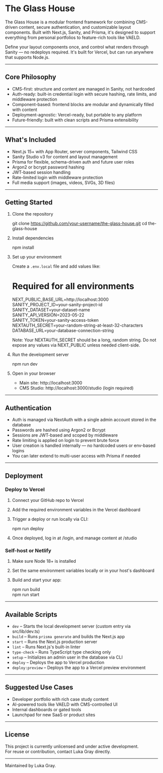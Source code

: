 # The Glass House

The Glass House is a modular frontend framework for combining CMS-driven content, secure authentication, and customizable layout components. Built with Next.js, Sanity, and Prisma, it's designed to support everything from personal portfolios to feature-rich tools like VAELD.

Define your layout components once, and control what renders through Sanity — no redeploys required. It's built for Vercel, but can run anywhere that supports Node.js.

---

## Core Philosophy

- CMS-first: structure and content are managed in Sanity, not hardcoded
- Auth-ready: built-in credential login with secure hashing, rate limits, and middleware protection
- Component-based: frontend blocks are modular and dynamically filled with content
- Deployment-agnostic: Vercel-ready, but portable to any platform
- Future-friendly: built with clean scripts and Prisma extensibility

---

## What's Included

- Next.js 15+ with App Router, server components, Tailwind CSS
- Sanity Studio v3 for content and layout management
- Prisma for flexible, schema-driven auth and future user roles
- Argon2 or bcrypt password hashing
- JWT-based session handling
- Rate-limited login with middleware protection
- Full media support (images, videos, SVGs, 3D files)

---

## Getting Started

1. Clone the repository

   git clone https://github.com/your-username/the-glass-house.git
   cd the-glass-house

2. Install dependencies

   npm install

3. Set up your environment

   Create a `.env.local` file and add values like:

   # Required for all environments
   NEXT_PUBLIC_BASE_URL=http://localhost:3000  
   SANITY_PROJECT_ID=your-sanity-project-id  
   SANITY_DATASET=your-dataset-name  
   SANITY_API_VERSION=2023-05-22  
   SANITY_TOKEN=your-sanity-access-token  
   NEXTAUTH_SECRET=your-random-string-at-least-32-characters
   DATABASE_URL=your-database-connection-string

   Note: Your NEXTAUTH_SECRET should be a long, random string. Do not expose any values via NEXT_PUBLIC unless needed client-side.

4. Run the development server

   npm run dev

5. Open in your browser
   - Main site: http://localhost:3000
   - CMS Studio: http://localhost:3000/studio (login required)

---

## Authentication

- Auth is managed via NextAuth with a single admin account stored in the database
- Passwords are hashed using Argon2 or Bcrypt
- Sessions are JWT-based and scoped by middleware
- Rate limiting is applied on login to prevent brute force
- User creation is handled internally — no hardcoded users or env-based logins
- You can later extend to multi-user access with Prisma if needed

---

## Deployment

### Deploy to Vercel

1. Connect your GitHub repo to Vercel
2. Add the required environment variables in the Vercel dashboard
3. Trigger a deploy or run locally via CLI:

   npm run deploy

4. Once deployed, log in at /login, and manage content at /studio

### Self-host or Netlify

1. Make sure Node 18+ is installed
2. Set the same environment variables locally or in your host's dashboard
3. Build and start your app:

   npm run build  
   npm run start

---

## Available Scripts

- `dev` – Starts the local development server (custom entry via src/lib/dev.ts)
- `build` – Runs `prisma generate` and builds the Next.js app
- `start` – Runs the Next.js production server
- `lint` – Runs Next.js's built-in linter
- `type-check` – Runs TypeScript type checking only
- `setup` – Initializes an admin user in the database via CLI
- `deploy` – Deploys the app to Vercel production
- `deploy:preview` – Deploys the app to a Vercel preview environment

---

## Suggested Use Cases

- Developer portfolio with rich case study content
- AI-powered tools like VAELD with CMS-controlled UI
- Internal dashboards or gated tools
- Launchpad for new SaaS or product sites

---

## License

This project is currently unlicensed and under active development.  
For reuse or contribution, contact Luka Gray directly.

---

Maintained by Luka Gray.
